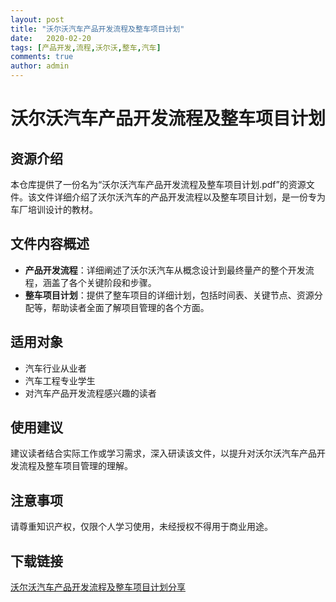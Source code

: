 ```yaml
---
layout: post
title: "沃尔沃汽车产品开发流程及整车项目计划"
date:   2020-02-20
tags: [产品开发,流程,沃尔沃,整车,汽车]
comments: true
author: admin
---
```

# 沃尔沃汽车产品开发流程及整车项目计划

## 资源介绍

本仓库提供了一份名为“沃尔沃汽车产品开发流程及整车项目计划.pdf”的资源文件。该文件详细介绍了沃尔沃汽车的产品开发流程以及整车项目计划，是一份专为车厂培训设计的教材。

## 文件内容概述

- **产品开发流程**：详细阐述了沃尔沃汽车从概念设计到最终量产的整个开发流程，涵盖了各个关键阶段和步骤。
- **整车项目计划**：提供了整车项目的详细计划，包括时间表、关键节点、资源分配等，帮助读者全面了解项目管理的各个方面。

## 适用对象

- 汽车行业从业者
- 汽车工程专业学生
- 对汽车产品开发流程感兴趣的读者

## 使用建议

建议读者结合实际工作或学习需求，深入研读该文件，以提升对沃尔沃汽车产品开发流程及整车项目管理的理解。

## 注意事项

请尊重知识产权，仅限个人学习使用，未经授权不得用于商业用途。

## 下载链接

[沃尔沃汽车产品开发流程及整车项目计划分享](https://pan.quark.cn/s/db58d19ccf82)